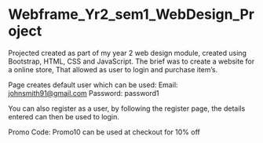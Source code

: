 # Webframe_Yr2_sem1_WebDesign_Project
 Projected created as part of my year 2 web design module, created using Bootstrap, HTML, CSS and JavaScript. The brief was to create a website for a online store, That allowed as user to login and purchase item’s. 
 
 Page creates default user which can be used: 
 Email:  johnsmith91@gmail.com
 Password: password1
 
 You can also register as a user, by following the register page, the details entered can then be used to login. 
 
 Promo Code: Promo10 can be used at checkout for 10% off 
